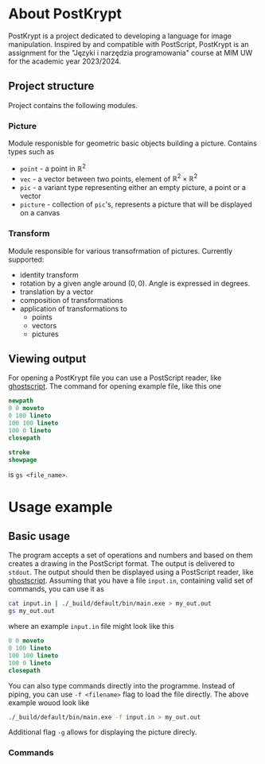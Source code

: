 # About PostKrypt

PostKrypt is a project dedicated to developing a language for image
manipulation. Inspired by and compatible with PostScript, PostKrypt is an
assignment for the "Języki i narzędzia programowania" course at MIM UW for the
academic year 2023/2024.

## Project structure
Project contains the following modules.

### Picture
Module responisble for geometric basic objects building a picture.
Contains types such as 
- `point` - a point in $\mathbb{R}^2$
- `vec` - a vector between two points, element of $\mathbb{R}^2 \times \mathbb{R}^2$
- `pic` - a variant type representing either an empty picture, a point or a vector
- `picture` - collection of `pic`'s, represents a picture that will be displayed on a canvas


### Transform
Module responsible for various transofrmation of pictures.
Currently supported:
- identity transform
- rotation by a given angle around $(0,0)$. Angle is expressed in degrees.
- translation by a vector
- composition of transformations
- application of transformations to
    - points
    - vectors
    - pictures

## Viewing output
For opening a PostKrypt file you can use a PostScript reader, like
[ghostscript](https://www.ghostscript.com/).
The command for opening example file, like this one
```postscript
newpath      
0 0 moveto   
0 100 lineto 
100 100 lineto 
100 0 lineto 
closepath    

stroke      
showpage   
```
is `gs <file_name>`.

# Usage example
## Basic usage
The program accepts a set of operations and numbers and based on them creates a drawing in the PostScript format.
The output is delivered to `stdout`. The output should then be displayed using
a PostScript reader, like [ghostscript](https://www.ghostscript.com/).
Assuming that you have a file `input.in`, containing valid set of commands, you can use it as
```bash
cat input.in | ./_build/default/bin/main.exe > my_out.out 
gs my_out.out
```
where an example `input.in` file might look like this
```postscript
0 0 moveto
0 100 lineto
100 100 lineto
100 0 lineto
closepath
```
<!-- TODO: sample picture-->
You can also type commands directly into the programme.
Instead of piping, you can use `-f <filename>` flag to load the file directly. The above example wouod look like 
```bash
./_build/default/bin/main.exe -f input.in > my_out.out 
```


Additional flag `-g` allows for displaying the picture direcly.

### Commands
